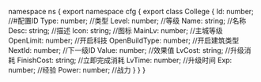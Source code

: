 namespace ns {
	export namespace cfg {
		export class College {
			Id: number;		//#配置ID
			Type: number;		//类型
			Level: number;		//等级
			Name: string;		//名称
			Desc: string;		//描述
			Icon: string;		//图标
			MainLv: number;		//主城等级
			OpenLimit: number;		//开启科技
			OpenBuildType: number;		//开启建筑类型
			NextId: number;		//下一级ID
			Value: number;		//效果值
			LvCost: string;		//升级消耗
			FinishCost: string;		//立即完成消耗
			LvTime: number;		//升级时间
			Exp: number;		//经验
			Power: number;		//战力
		}
	}
}